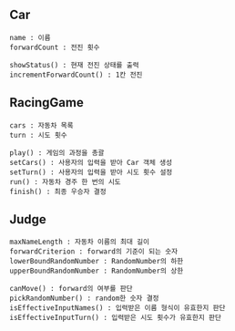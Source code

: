 ## Car
    name : 이름
    forwardCount : 전진 횟수

    showStatus() : 현재 전진 상태를 출력
    incrementForwardCount() : 1칸 전진

## RacingGame
    cars : 자동차 목록
    turn : 시도 횟수
    
    play() : 게임의 과정을 총괄
    setCars() : 사용자의 입력을 받아 Car 객체 생성
    setTurn() : 사용자의 입력을 받아 시도 횟수 설정
    run() : 자동차 경주 한 번의 시도
    finish() : 최종 우승자 결정

## Judge
    maxNameLength : 자동차 이름의 최대 길이
    forwardCriterion : forward의 기준이 되는 숫자
    lowerBoundRandomNumber : RandomNumber의 하한
    upperBoundRandomNumber : RandomNumber의 상한

    canMove() : forward의 여부를 판단
    pickRandomNumber() : random한 숫자 결정
    isEffectiveInputNames() : 입력받은 이름 형식이 유효한지 판단
    isEffectiveInputTurn() : 입력받은 시도 횟수가 유효한지 판단